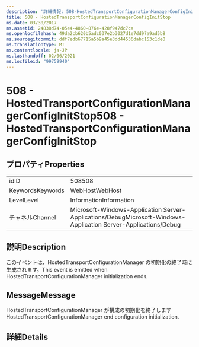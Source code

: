 ```yaml
---
description: '詳細情報: 508-HostedTransportConfigurationManagerConfigInitStop'
title: 508 - HostedTransportConfigurationManagerConfigInitStop
ms.date: 03/30/2017
ms.assetid: 24838d74-05e4-4860-876e-428f947dc7ca
ms.openlocfilehash: 49da2cb620b5adc037e2b3027d1e7dd97a9ad5b8
ms.sourcegitcommit: ddf7edb67715a5b9a45e3dd44536dabc153c1de0
ms.translationtype: MT
ms.contentlocale: ja-JP
ms.lasthandoff: 02/06/2021
ms.locfileid: "99759940"
---
```

# <a name="508---hostedtransportconfigurationmanagerconfiginitstop"></a><span data-ttu-id="df624-103">508 - HostedTransportConfigurationManagerConfigInitStop</span><span class="sxs-lookup"><span data-stu-id="df624-103">508 - HostedTransportConfigurationManagerConfigInitStop</span></span>

## <a name="properties"></a><span data-ttu-id="df624-104">プロパティ</span><span class="sxs-lookup"><span data-stu-id="df624-104">Properties</span></span>  
  
|||  
|-|-|  
|<span data-ttu-id="df624-105">id</span><span class="sxs-lookup"><span data-stu-id="df624-105">ID</span></span>|<span data-ttu-id="df624-106">508</span><span class="sxs-lookup"><span data-stu-id="df624-106">508</span></span>|  
|<span data-ttu-id="df624-107">Keywords</span><span class="sxs-lookup"><span data-stu-id="df624-107">Keywords</span></span>|<span data-ttu-id="df624-108">WebHost</span><span class="sxs-lookup"><span data-stu-id="df624-108">WebHost</span></span>|  
|<span data-ttu-id="df624-109">Level</span><span class="sxs-lookup"><span data-stu-id="df624-109">Level</span></span>|<span data-ttu-id="df624-110">Information</span><span class="sxs-lookup"><span data-stu-id="df624-110">Information</span></span>|  
|<span data-ttu-id="df624-111">チャネル</span><span class="sxs-lookup"><span data-stu-id="df624-111">Channel</span></span>|<span data-ttu-id="df624-112">Microsoft-Windows-Application Server-Applications/Debug</span><span class="sxs-lookup"><span data-stu-id="df624-112">Microsoft-Windows-Application Server-Applications/Debug</span></span>|  
  
## <a name="description"></a><span data-ttu-id="df624-113">説明</span><span class="sxs-lookup"><span data-stu-id="df624-113">Description</span></span>  

 <span data-ttu-id="df624-114">このイベントは、HostedTransportConfigurationManager の初期化の終了時に生成されます。</span><span class="sxs-lookup"><span data-stu-id="df624-114">This event is emitted when HostedTransportConfigurationManager initialization ends.</span></span>  
  
## <a name="message"></a><span data-ttu-id="df624-115">Message</span><span class="sxs-lookup"><span data-stu-id="df624-115">Message</span></span>  

 <span data-ttu-id="df624-116">HostedTransportConfigurationManager が構成の初期化を終了します</span><span class="sxs-lookup"><span data-stu-id="df624-116">HostedTransportConfigurationManager end configuration initialization.</span></span>  
  
## <a name="details"></a><span data-ttu-id="df624-117">詳細</span><span class="sxs-lookup"><span data-stu-id="df624-117">Details</span></span>
